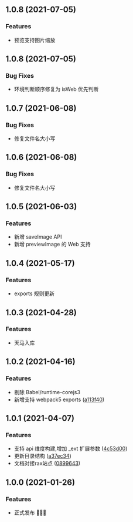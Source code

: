 ## 1.0.8 (2021-07-05)

### Features

* 预览支持图片缩放

## 1.0.8 (2021-07-05)

### Bug Fixes

* 环境判断顺序修复为 isWeb 优先判断

## 1.0.7 (2021-06-08)

### Bug Fixes

* 修复文件名大小写

## 1.0.6 (2021-06-08)

### Bug Fixes

* 修复文件名大小写

## 1.0.5 (2021-06-03)

### Features

* 新增 saveImage API
* 新增 previewImage 的 Web 支持

## 1.0.4 (2021-05-17)

### Features

* exports 规则更新

## 1.0.3 (2021-04-28)

### Features

* 天马入库

## 1.0.2 (2021-04-16)

### Features

* 剔除 Babel/runtime-corejs3 
* 新增支持 webpack5 exports ([a113f40](https://github.com/raxjs/universal-api/commit/a113f4034a35c2d5325536026d825175aa889dfd))

## 1.0.1 (2021-04-07)

### Features

* 支持 api 维度构建,增加 _ext 扩展参数 ([4c53d00](https://github.com/raxjs/universal-api/commit/4c53d006bd52a53a368132e63a75a94f490f43dc))
* 更新目录结构 ([a37ec34](https://github.com/raxjs/universal-api/commit/a37ec343ec1afb455458a6be27af932052654b58))
* 文档对接rax站点 ([0899643](https://github.com/raxjs/universal-api/commit/089964320fee0163bfd62b529ec8c93e85ad46da))

## 1.0.0 (2021-01-26)

### Features

* 正式发布 🎉🎉🎉